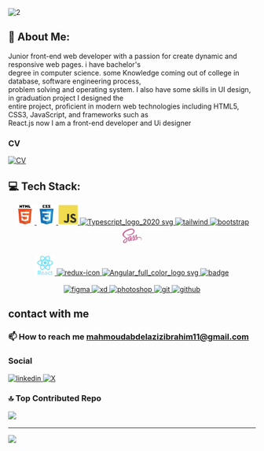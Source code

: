 <img width="1584" height="396" alt="2" src="https://github.com/user-attachments/assets/122e9819-3613-4d54-a1d6-baadd1d6d6ab" />


## 💫 About Me:
Junior front-end web developer with a passion for create dynamic and responsive web pages. i have bachelor's<br> degree in computer science. some Knowledge coming out of college in database, software engineering process,<br> problem solving and operating system. I also have some skills in UI design, in graduation project I designed the<br> entire project, proficient in modern web technologies including HTML5, CSS3, JavaScript, and frameworks such as<br> React.js now I am a front-end developer and Ui designer

### CV 
<a href="https://drive.google.com/file/d/14QlNYqrgaykQY6zK5LW7bgbzeTAO3Qy7/view?usp=drivesdk" target="_blank" rel="noreferrer"> 
    <img src="https://www.svgrepo.com/show/262744/curriculum-vitae-portfolio.svg" alt="CV" width="40" height="40"/> 
</a> 

## 💻 Tech Stack:
<div align="center">
    <a href="#" rel="noreferrer"> 
        <img src="https://raw.githubusercontent.com/devicons/devicon/master/icons/html5/html5-original-wordmark.svg" alt="html5" width="40" height="40"/> 
    </a> 
    <a href="#" rel="noreferrer"> 
        <img src="https://raw.githubusercontent.com/devicons/devicon/master/icons/css3/css3-original-wordmark.svg" alt="css3" width="40" height="40"/> 
    </a> 
    <a href="#" rel="noreferrer"> 
        <img src="https://raw.githubusercontent.com/devicons/devicon/master/icons/javascript/javascript-original.svg" alt="javascript" width="40" height="40"/> 
    </a> 
     <a href="#" rel="noreferrer"> 
         <img width="40" height="40" alt="Typescript_logo_2020 svg" src="https://github.com/user-attachments/assets/436645de-cbb1-4d61-ab5f-bbd028fff79a" />
    </a> 
    <a href="#"  rel="noreferrer"> 
        <img src="https://www.vectorlogo.zone/logos/tailwindcss/tailwindcss-icon.svg" alt="tailwind" width="40" height="40"/> 
    </a>
    <a href="#" rel="noreferrer"> 
        <img src="https://www.svgrepo.com/show/353498/bootstrap.svg" alt="bootstrap" width="40" height="40"/> 
    </a> 
    <a href="#" rel="noreferrer"> 
        <img src="https://raw.githubusercontent.com/devicons/devicon/master/icons/sass/sass-original.svg" alt="sass" width="40" height="40"/> 
    </a>
    <br> <br>
    <a href="#" rel="noreferrer"> 
        <img src="https://raw.githubusercontent.com/devicons/devicon/master/icons/react/react-original-wordmark.svg" alt="react" width="40" height="40"/> 
    </a>
    <a href="#" rel="noreferrer"> 
        <img width="40" height="40" alt="redux-icon" src="https://github.com/user-attachments/assets/496eb5c2-22f9-4c6b-bc58-d66ad08af8d1" />
    </a>
    <a href="#" rel="noreferrer"> 
        <img width="40" height="40" alt="Angular_full_color_logo svg" src="https://github.com/user-attachments/assets/a44ecc85-9254-4e41-8e6c-2b56606db254" />
    </a>
    <a href="#" rel="noreferrer"> 
        <img width="40" height="40" alt="badge" src="https://github.com/user-attachments/assets/f5c83da0-78e3-4c31-a639-f10ebe659406" />
    </a>
    <br> <br>
    <a href="#" rel="noreferrer"> 
        <img src="https://www.vectorlogo.zone/logos/figma/figma-icon.svg" alt="figma" width="40" height="40"/> 
    </a>
    <a href="#" rel="noreferrer"> 
        <img src="https://www.svgrepo.com/show/303109/adobe-xd-logo.svg" alt="xd" width="40" height="40"/> 
    </a>
    <a href="#" rel="noreferrer"> 
        <img src="https://www.svgrepo.com/show/373968/photoshop.svg" alt="photoshop" width="40" height="40"/> 
    </a>
    <a href="#"  rel="noreferrer"> 
        <img src="https://www.vectorlogo.zone/logos/git-scm/git-scm-icon.svg" alt="git" width="40" height="40"/> 
    </a>
    <a href="#"  rel="noreferrer"> 
        <img src="https://www.svgrepo.com/show/512317/github-142.svg" alt="github" width="40" height="40"/> 
    </a>
</div>

## contact with me
### 📫 How to reach me **mahmoudabdelazizibrahim11@gmail.com**
### Social
<a href="https://www.linkedin.com/in/mahmoud-abdelaziz-11m" target="_blank" rel="noreferrer"> 
    <img src="https://www.svgrepo.com/show/452047/linkedin-1.svg" alt="linkedin" width="40" height="40"/> 
</a> 
<a href="https://x.com/Mahmoud79212552" target="_blank" rel="noreferrer"> 
    <img src="https://img.icons8.com/?size=100&id=6Fsj3rv2DCmG&format=png&color=000000" alt="X" width="40" height="40"/> 
</a> 


### 🔝 Top Contributed Repo
![](https://github-contributor-stats.vercel.app/api?username=mahmoud-abdelaziz0&limit=5&theme=dark&combine_all_yearly_contributions=true)

---
[![](https://visitcount.itsvg.in/api?id=mahmoud-abdelaziz0&icon=0&color=0)](https://visitcount.itsvg.in)
